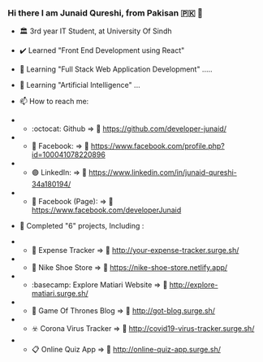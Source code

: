 ### Hi there I am Junaid Qureshi, from Pakisan :pakistan: 👋

- :classical_building: 3rd year IT Student, at University Of Sindh

- :heavy_check_mark: Learned "Front End Development using React"
- 🌱 Learning "Full Stack Web Application Development" .....
- 🌱 Learning "Artificial Intelligence" ... 


- 📫 How to reach me:  
- - :octocat: Github              => :link:	https://github.com/developer-junaid/
- - :large_blue_circle: Facebook: => :link:	https://www.facebook.com/profile.php?id=100041078220896
- - :purple_circle: LinkedIn:     => :link:	https://www.linkedin.com/in/junaid-qureshi-34a180194/
- - :large_blue_diamond: Facebook (Page): => :link:	https://www.facebook.com/developerJunaid

- :medal_sports: Completed "6" projects, Including :
- - :money_with_wings:	Expense Tracker    => :link:	http://your-expense-tracker.surge.sh/
- - :shopping_cart:	 Nike Shoe Store => :link:	https://nike-shoe-store.netlify.app/
- - :basecamp:	Explore Matiari Website => :link:	http://explore-matiari.surge.sh/
- - :iphone:	Game Of Thrones Blog  => :link:	http://got-blog.surge.sh/
- - :biohazard:	Corona Virus Tracker => :link:	http://covid19-virus-tracker.surge.sh/
- - :clipboard: Online Quiz App      => :link: http://online-quiz-app.surge.sh/

